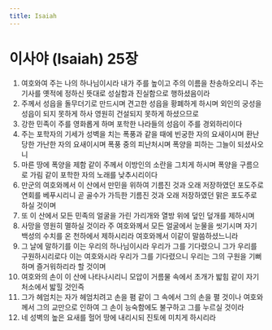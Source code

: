 ```yaml
---
title: Isaiah
---
```


# 이사야 (Isaiah) 25장
1. 여호와여 주는 나의 하나님이시라 내가 주를 높이고 주의 이름을 찬송하오리니 주는 기사를 옛적에 정하신 뜻대로 성실함과 진실함으로 행하셨음이라
1. 주께서 성읍을 돌무더기로 만드시며 견고한 성읍을 황폐하게 하시며 외인의 궁성을 성읍이 되지 못하게 하사 영원히 건설되지 못하게 하셨으므로
1. 강한 민족이 주를 영화롭게 하며 포학한 나라들의 성읍이 주를 경외하리이다
1. 주는 포학자의 기세가 성벽을 치는 폭풍과 같을 때에 빈궁한 자의 요새이시며 환난 당한 가난한 자의 요새이시며 폭풍 중의 피난처시며 폭양을 피하는 그늘이 되셨사오니
1. 마른 땅에 폭양을 제함 같이 주께서 이방인의 소란을 그치게 하시며 폭양을 구름으로 가림 같이 포학한 자의 노래를 낮추시리이다
1. 만군의 여호와께서 이 산에서 만민을 위하여 기름진 것과 오래 저장하였던 포도주로 연회를 베푸시리니 곧 골수가 가득한 기름진 것과 오래 저장하였던 맑은 포도주로 하실 것이며
1. 또 이 산에서 모든 민족의 얼굴을 가린 가리개와 열방 위에 덮인 덮개를 제하시며
1. 사망을 영원히 멸하실 것이라 주 여호와께서 모든 얼굴에서 눈물을 씻기시며 자기 백성의 수치를 온 천하에서 제하시리라 여호와께서 이같이 말씀하셨느니라
1. 그 날에 말하기를 이는 우리의 하나님이시라 우리가 그를 기다렸으니 그가 우리를 구원하시리로다 이는 여호와시라 우리가 그를 기다렸으니 우리는 그의 구원을 기뻐하며 즐거워하리라 할 것이며
1. 여호와의 손이 이 산에 나타나시리니 모압이 거름물 속에서 초개가 밟힘 같이 자기 처소에서 밟힐 것인즉
1. 그가 헤엄치는 자가 헤엄치려고 손을 폄 같이 그 속에서 그의 손을 펼 것이나 여호와께서 그의 교만으로 인하여 그 손이 능숙함에도 불구하고 그를 누르실 것이라
1. 네 성벽의 높은 요새를 헐어 땅에 내리시되 진토에 미치게 하시리라